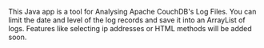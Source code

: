 This Java app is a tool for Analysing Apache CouchDB's Log Files.
You can limit the date and level of the log records and save it into an ArrayList of logs.
Features like selecting ip addresses or HTML methods will be added soon.
